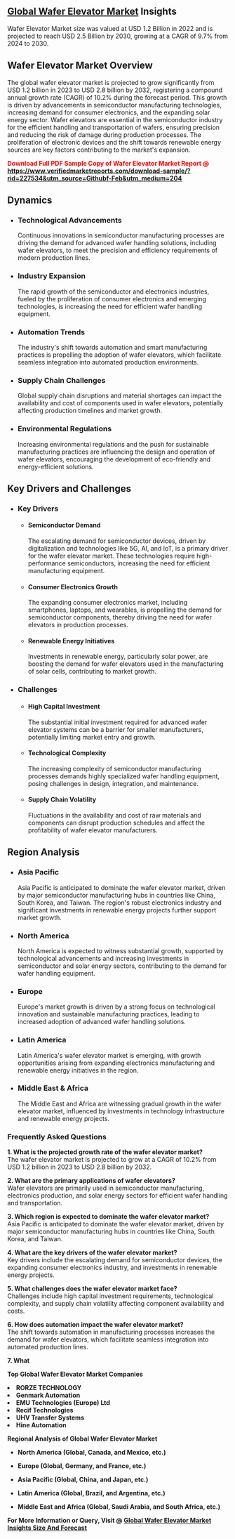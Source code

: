 <h2><a href="https://www.verifiedmarketreports.com/download-sample/?rid=227534&amp;utm_source=Githubf&amp;utm_medium=204" target="_blank">Global Wafer Elevator Market</a> Insights</h2><p>Wafer Elevator Market size was valued at USD 1.2 Billion in 2022 and is projected to reach USD 2.5 Billion by 2030, growing at a CAGR of 9.7% from 2024 to 2030.</p><p> <h2>Wafer Elevator Market Overview</h2> <p>The global wafer elevator market is projected to grow significantly from USD 1.2 billion in 2023 to USD 2.8 billion by 2032, registering a compound annual growth rate (CAGR) of 10.2% during the forecast period. This growth is driven by advancements in semiconductor manufacturing technologies, increasing demand for consumer electronics, and the expanding solar energy sector. Wafer elevators are essential in the semiconductor industry for the efficient handling and transportation of wafers, ensuring precision and reducing the risk of damage during production processes. The proliferation of electronic devices and the shift towards renewable energy sources are key factors contributing to the market's expansion. </p> <p><strong><p><span class=""><span style="color: #ff0000;"><strong>Download Full PDF Sample Copy of Wafer Elevator Market Report</strong> @ </span><a href="https://www.verifiedmarketreports.com/download-sample/?rid=227534&amp;utm_source=Githubf-Feb&amp;utm_medium=204" target="_blank">https://www.verifiedmarketreports.com/download-sample/?rid=227534&amp;utm_source=Githubf-Feb&amp;utm_medium=204</a></span></p></strong></p> <h2>Dynamics</h2> <ul> <li><h3>Technological Advancements</h3> <p>Continuous innovations in semiconductor manufacturing processes are driving the demand for advanced wafer handling solutions, including wafer elevators, to meet the precision and efficiency requirements of modern production lines.</p> </li> <li><h3>Industry Expansion</h3> <p>The rapid growth of the semiconductor and electronics industries, fueled by the proliferation of consumer electronics and emerging technologies, is increasing the need for efficient wafer handling equipment.</p> </li> <li><h3>Automation Trends</h3> <p>The industry's shift towards automation and smart manufacturing practices is propelling the adoption of wafer elevators, which facilitate seamless integration into automated production environments.</p> </li> <li><h3>Supply Chain Challenges</h3> <p>Global supply chain disruptions and material shortages can impact the availability and cost of components used in wafer elevators, potentially affecting production timelines and market growth.</p> </li> <li><h3>Environmental Regulations</h3> <p>Increasing environmental regulations and the push for sustainable manufacturing practices are influencing the design and operation of wafer elevators, encouraging the development of eco-friendly and energy-efficient solutions.</p> </li> </ul> <h2>Key Drivers and Challenges</h2> <ul> <li><h3>Key Drivers</h3> <ul> <li><h4>Semiconductor Demand</h4> <p>The escalating demand for semiconductor devices, driven by digitalization and technologies like 5G, AI, and IoT, is a primary driver for the wafer elevator market. These technologies require high-performance semiconductors, increasing the need for efficient manufacturing equipment.</p> </li> <li><h4>Consumer Electronics Growth</h4> <p>The expanding consumer electronics market, including smartphones, laptops, and wearables, is propelling the demand for semiconductor components, thereby driving the need for wafer elevators in production processes.</p> </li> <li><h4>Renewable Energy Initiatives</h4> <p>Investments in renewable energy, particularly solar power, are boosting the demand for wafer elevators used in the manufacturing of solar cells, contributing to market growth.</p> </li> </ul> </li> <li><h3>Challenges</h3> <ul> <li><h4>High Capital Investment</h4> <p>The substantial initial investment required for advanced wafer elevator systems can be a barrier for smaller manufacturers, potentially limiting market entry and growth.</p> </li> <li><h4>Technological Complexity</h4> <p>The increasing complexity of semiconductor manufacturing processes demands highly specialized wafer handling equipment, posing challenges in design, integration, and maintenance.</p> </li> <li><h4>Supply Chain Volatility</h4> <p>Fluctuations in the availability and cost of raw materials and components can disrupt production schedules and affect the profitability of wafer elevator manufacturers.</p> </li> </ul> </li> </ul> <h2>Region Analysis</h2> <ul> <li><h3>Asia Pacific</h3> <p>Asia Pacific is anticipated to dominate the wafer elevator market, driven by major semiconductor manufacturing hubs in countries like China, South Korea, and Taiwan. The region's robust electronics industry and significant investments in renewable energy projects further support market growth.</p> </li> <li><h3>North America</h3> <p>North America is expected to witness substantial growth, supported by technological advancements and increasing investments in semiconductor and solar energy sectors, contributing to the demand for wafer handling equipment.</p> </li> <li><h3>Europe</h3> <p>Europe's market growth is driven by a strong focus on technological innovation and sustainable manufacturing practices, leading to increased adoption of advanced wafer handling solutions.</p> </li> <li><h3>Latin America</h3> <p>Latin America's wafer elevator market is emerging, with growth opportunities arising from expanding electronics manufacturing and renewable energy initiatives in the region.</p> </li> <li><h3>Middle East & Africa</h3> <p>The Middle East and Africa are witnessing gradual growth in the wafer elevator market, influenced by investments in technology infrastructure and renewable energy projects.</p> </li> </ul> <h3>Frequently Asked Questions</h3> <p><strong>1. What is the projected growth rate of the wafer elevator market?</strong><br> The wafer elevator market is projected to grow at a CAGR of 10.2% from USD 1.2 billion in 2023 to USD 2.8 billion by 2032. </p> <p><strong>2. What are the primary applications of wafer elevators?</strong><br> Wafer elevators are primarily used in semiconductor manufacturing, electronics production, and solar energy sectors for efficient wafer handling and transportation. </p> <p><strong>3. Which region is expected to dominate the wafer elevator market?</strong><br> Asia Pacific is anticipated to dominate the wafer elevator market, driven by major semiconductor manufacturing hubs in countries like China, South Korea, and Taiwan. </p> <p><strong>4. What are the key drivers of the wafer elevator market?</strong><br> Key drivers include the escalating demand for semiconductor devices, the expanding consumer electronics industry, and investments in renewable energy projects. </p> <p><strong>5. What challenges does the wafer elevator market face?</strong><br> Challenges include high capital investment requirements, technological complexity, and supply chain volatility affecting component availability and costs. </p> <p><strong>6. How does automation impact the wafer elevator market?</strong><br> The shift towards automation in manufacturing processes increases the demand for wafer elevators, which facilitate seamless integration into automated production lines. </p> <p><strong>7. What</p><p><strong>Top Global Wafer Elevator Market Companies</strong></p><div data-test-id=""><p><li>RORZE TECHNOLOGY</li><li> Genmark Automation</li><li> EMU Technologies (Europe) Ltd</li><li> Recif Technologies</li><li> UHV Transfer Systems</li><li> Hine Automation</li></p><div><strong>Regional Analysis of&nbsp;Global Wafer Elevator Market</strong></div><ul><li dir="ltr"><p dir="ltr">North America&nbsp;(Global, Canada, and Mexico, etc.)</p></li><li dir="ltr"><p dir="ltr">Europe (Global, Germany, and France, etc.)</p></li><li dir="ltr"><p dir="ltr">Asia Pacific&nbsp;(Global, China, and Japan, etc.)</p></li><li dir="ltr"><p dir="ltr">Latin America&nbsp;(Global, Brazil, and Argentina, etc.)</p></li><li dir="ltr">Middle East and Africa&nbsp;(Global, Saudi Arabia, and South Africa, etc.)</li></ul><p><strong>For More Information or Query, Visit @&nbsp;</strong><strong><a href="https://www.verifiedmarketreports.com/product/wafer-elevator-market/?utm_source=Githubf&amp;utm_medium=204" target="_blank">Global Wafer Elevator Market Insights Size And Forecast</a></strong></p></div>
